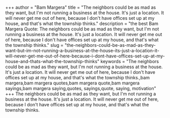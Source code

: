 +++
author = "Bam Margera"
title = "The neighbors could be as mad as they want, but I'm not running a business at the house. It's just a location. It will never get me out of here, because I don't have offices set up at my house, and that's what the township thinks."
description = "the best Bam Margera Quote: The neighbors could be as mad as they want, but I'm not running a business at the house. It's just a location. It will never get me out of here, because I don't have offices set up at my house, and that's what the township thinks."
slug = "the-neighbors-could-be-as-mad-as-they-want-but-im-not-running-a-business-at-the-house-its-just-a-location-it-will-never-get-me-out-of-here-because-i-dont-have-offices-set-up-at-my-house-and-thats-what-the-township-thinks"
keywords = "The neighbors could be as mad as they want, but I'm not running a business at the house. It's just a location. It will never get me out of here, because I don't have offices set up at my house, and that's what the township thinks.,bam margera,bam margera quotes,bam margera quote,bam margera sayings,bam margera saying,quotes, sayings,quote, saying, motivation"
+++
The neighbors could be as mad as they want, but I'm not running a business at the house. It's just a location. It will never get me out of here, because I don't have offices set up at my house, and that's what the township thinks.
